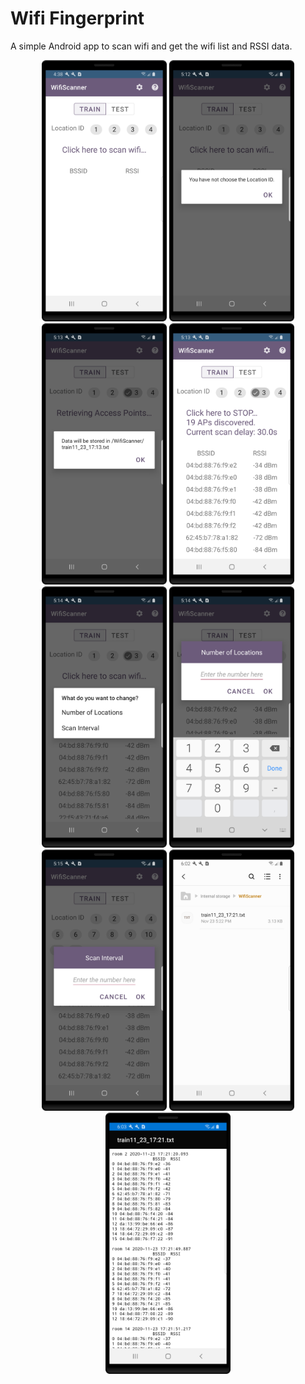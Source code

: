 # Wifi Fingerprint
A simple Android app to scan wifi and get the wifi list and RSSI data.

<p align="center">
  <img src="ScreenShots/WifiScanner1.png" width="200">
  <img src="ScreenShots/WifiScanner2.png" width="200">
  <img src="ScreenShots/WifiScanner3.png" width="200">
  <img src="ScreenShots/WifiScanner4.png" width="200">
  <img src="ScreenShots/WifiScanner5.png" width="200">
  <img src="ScreenShots/WifiScanner6.png" width="200">
  <img src="ScreenShots/WifiScanner7.png" width="200">
  <img src="ScreenShots/WifiScanner8.png" width="200">
  <img src="ScreenShots/WifiScanner9.png" width="200">
</p>
